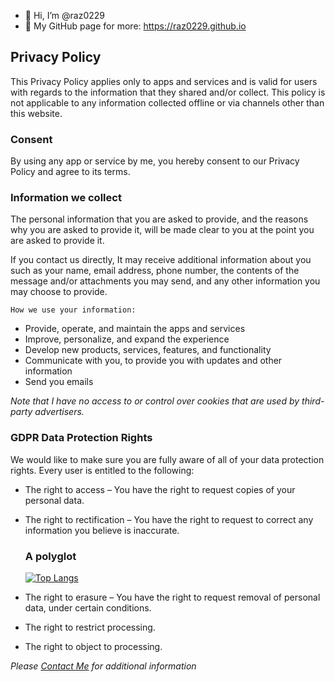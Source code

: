 - 👋 Hi, I’m @raz0229
- 👀 My GitHub page for more: https://raz0229.github.io


## Privacy Policy
This Privacy Policy applies only to apps and services and is valid for users with regards to the information that they shared and/or collect. This policy is not applicable to any information collected offline or via channels other than this website.

### Consent
By using any app or service by me, you hereby consent to our Privacy Policy and agree to its terms.

### Information we collect
The personal information that you are asked to provide, and the reasons why you are asked to provide it, will be made clear to you at the point you are asked to provide it.

If you contact us directly, It may receive additional information about you such as your name, email address, phone number, the contents of the message and/or attachments you may send, and any other information you may choose to provide.

`How we use your information:`

- Provide, operate, and maintain the apps and services
- Improve, personalize, and expand the experience
- Develop new products, services, features, and functionality
- Communicate with you, to provide you with updates and other information
- Send you emails

*Note that I have no access to or control over cookies that are used by third-party advertisers.*

### GDPR Data Protection Rights
We would like to make sure you are fully aware of all of your data protection rights. Every user is entitled to the following:

- The right to access – You have the right to request copies of your personal data.

- The right to rectification – You have the right to request to correct any information you believe is inaccurate.

  ### A polyglot
  [![Top Langs](https://github-readme-stats.vercel.app/api/top-langs/?username=raz0229&hide=html&langs_count=20)](https://github.com/raz0229)

- The right to erasure – You have the right to request removal of personal data, under certain conditions.

- The right to restrict processing.

- The right to object to processing.

*Please [Contact Me](https://raz0229.github.io) for additional information*
